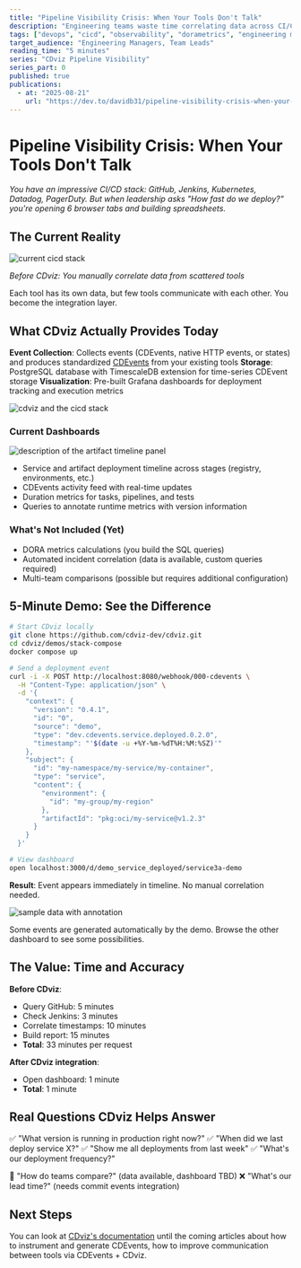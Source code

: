 ```yaml
---
title: "Pipeline Visibility Crisis: When Your Tools Don't Talk"
description: "Engineering teams waste time correlating data across CI/CD tools. CDviz provides unified event collection and visualization for deployment tracking."
tags: ["devops", "cicd", "observability", "dorametrics", "engineering management", "platformengineering"]
target_audience: "Engineering Managers, Team Leads"
reading_time: "5 minutes"
series: "CDviz Pipeline Visibility"
series_part: 0
published: true
publications:
  - at: "2025-08-21"
    url: "https://dev.to/davidb31/pipeline-visibility-crisis-when-your-tools-dont-talk-3ch"
---
```


# Pipeline Visibility Crisis: When Your Tools Don't Talk

_You have an impressive CI/CD stack: GitHub, Jenkins, Kubernetes, Datadog, PagerDuty. But when leadership asks "How fast do we deploy?" you're opening 6
  browser tabs and building spreadsheets._

## The Current Reality

![current cicd stack](/architectures/problem_before.svg)

_Before CDviz: You manually correlate data from scattered tools_

Each tool has its own data, but few tools communicate with each other. You become the integration layer.

## What CDviz Actually Provides Today

**Event Collection**: Collects events (CDEvents, native HTTP events, or states) and produces standardized [CDEvents](https://cdevents.dev/) from your existing tools
**Storage**: PostgreSQL database with TimescaleDB extension for time-series CDEvent storage
**Visualization**: Pre-built Grafana dashboards for deployment tracking and execution metrics

![cdviz and the cicd stack](/architectures/problem_after.svg)

### Current Dashboards

![description of the artifact timeline panel](/screenshots/grafana_panel_timeline_version_on_stage-legend.svg)

- Service and artifact deployment timeline across stages (registry, environments, etc.)
- CDEvents activity feed with real-time updates
- Duration metrics for tasks, pipelines, and tests
- Queries to annotate runtime metrics with version information

### What's Not Included (Yet)

- DORA metrics calculations (you build the SQL queries)
- Automated incident correlation (data is available, custom queries required)
- Multi-team comparisons (possible but requires additional configuration)

## 5-Minute Demo: See the Difference

```bash
# Start CDviz locally
git clone https://github.com/cdviz-dev/cdviz.git
cd cdviz/demos/stack-compose
docker compose up

# Send a deployment event
curl -i -X POST http://localhost:8080/webhook/000-cdevents \
  -H "Content-Type: application/json" \
  -d '{
    "context": {
      "version": "0.4.1",
      "id": "0",
      "source": "demo",
      "type": "dev.cdevents.service.deployed.0.2.0",
      "timestamp": "'$(date -u +%Y-%m-%dT%H:%M:%SZ)'"
    },
    "subject": {
      "id": "my-namespace/my-service/my-container",
      "type": "service",
      "content": {
        "environment": {
          "id": "my-group/my-region"
        },
        "artifactId": "pkg:oci/my-service@v1.2.3"
      }
    }
  }'

# View dashboard
open localhost:3000/d/demo_service_deployed/service3a-demo
```

**Result**: Event appears immediately in timeline. No manual correlation needed.

![sample data with annotation](/screenshots/grafana_panel_annoted_timeserie-20250821_1200_1.png)

Some events are generated automatically by the demo. Browse the other dashboard to see some possibilities.

## The Value: Time and Accuracy

**Before CDviz**:

- Query GitHub: 5 minutes
- Check Jenkins: 3 minutes
- Correlate timestamps: 10 minutes
- Build report: 15 minutes
- **Total**: 33 minutes per request

**After CDviz integration**:

- Open dashboard: 1 minute
- **Total**: 1 minute

## Real Questions CDviz Helps Answer

✅ "What version is running in production right now?"
✅ "When did we last deploy service X?"
✅ "Show me all deployments from last week"
✅ "What's our deployment frequency?"

🔄 "How do teams compare?" (data available, dashboard TBD)
❌ "What's our lead time?" (needs commit events integration)

## Next Steps

You can look at [CDviz's documentation](https://cdviz.dev) until the coming articles about how to instrument and generate CDEvents, how to improve communication between tools via CDEvents + CDviz.
